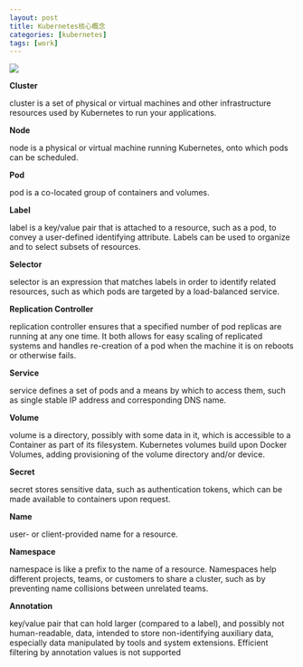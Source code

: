 ```yaml
---
layout: post
title: Kubernetes核心概念
categories: [kubernetes]
tags: [work]
---
```



![](http://mattma2009.qiniudn.com/20160728k8s/k8s.jpg)

**Cluster**

cluster is a set of physical or virtual machines and other infrastructure resources used by Kubernetes to run your applications.

**Node**

node is a physical or virtual machine running Kubernetes, onto which pods can be scheduled.

**Pod**

pod is a co-located group of containers and volumes.

**Label**

label is a key/value pair that is attached to a resource, such as a pod, to convey a user-defined identifying attribute. Labels can be used to organize and to select subsets of resources.

**Selector**

selector is an expression that matches labels in order to identify related resources, such as which pods are targeted by a load-balanced service.

**Replication Controller**

replication controller ensures that a specified number of pod replicas are running at any one time. It both allows for easy scaling of replicated systems and handles re-creation of a pod when the machine it is on reboots or otherwise fails.

**Service**

service defines a set of pods and a means by which to access them, such as single stable IP address and corresponding DNS name.

**Volume**

volume is a directory, possibly with some data in it, which is accessible to a Container as part of its filesystem. Kubernetes volumes build upon Docker Volumes, adding provisioning of the volume directory and/or device.

**Secret**

secret stores sensitive data, such as authentication tokens, which can be made available to containers upon request.

**Name**

user- or client-provided name for a resource.

**Namespace**

namespace is like a prefix to the name of a resource. Namespaces help different projects, teams, or customers to share a cluster, such as by preventing name collisions between unrelated teams.

**Annotation**

key/value pair that can hold larger (compared to a label), and possibly not human-readable, data, intended to store non-identifying auxiliary data, especially data manipulated by tools and system extensions. Efficient filtering by annotation values is not supported

